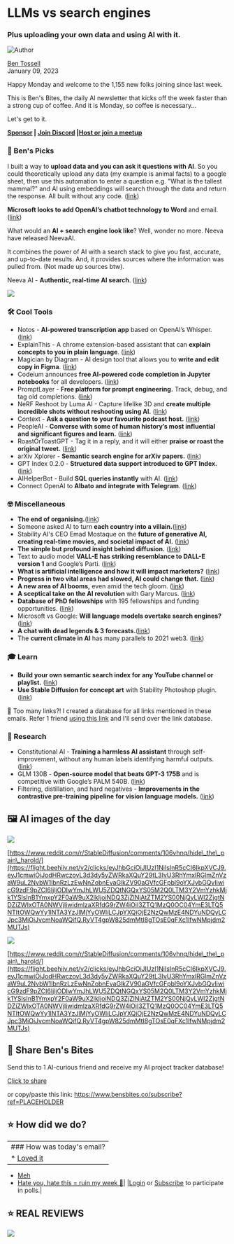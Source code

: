 # LLMs vs search engines

### Plus uploading your own data and using AI with it.

![Author](https://media.beehiiv.com/cdn-cgi/image/format=auto,onerror=redirect/uploads/user/profile_picture/fc858b4d-39e3-4be1-abf4-2b55504e21a2/thumb_uJ4UYake_400x400.jpg)

[Ben Tossell](https://www.twitter.com/bentossell)  
January 09, 2023

Happy Monday and welcome to the 1,155 new folks joining since last week.

This is Ben's Bites, the daily AI newsletter that kicks off the week faster than a strong cup of coffee. And it is Monday, so coffee is necessary...

Let's get to it.

**[Sponsor](https://flight.beehiiv.net/v2/clicks/eyJhbGciOiJIUzI1NiIsInR5cCI6IkpXVCJ9.eyJ1cmwiOiJodHRwczovL3Nwb25zb3IuYmVuc2JpdGVzLmNvLyIsInBvc3RfaWQiOiI5YzgyMGJiYS1lOWQ0LTRkMWEtOTNkNC0zN2NlZmM4ZDI5NWEiLCJwdWJsaWNhdGlvbl9pZCI6IjQ0N2Y2ZTYwLWUzNmEtNDY0Mi1iNmY4LTQ2YmViMTkwNDVlYyIsInZpc2l0X3Rva2VuIjoiN2U0NTM0NDgtOGJhNy00OTUyLTlkMGMtZTUwN2MyZTI2MjliIiwiaWF0IjoxNjc0MDMxODQ2LjQ0LCJpc3MiOiJvcmNoaWQifQ.m0ITW4mFFKaAxIcR6l67n3D1agY5vreChGpyc9gnrqg) |** **[Join Discord](https://flight.beehiiv.net/v2/clicks/eyJhbGciOiJIUzI1NiIsInR5cCI6IkpXVCJ9.eyJ1cmwiOiJodHRwczovL2Rpc2NvcmQuZ2cvcWQ5Mk5LakRkRSIsInBvc3RfaWQiOiI5YzgyMGJiYS1lOWQ0LTRkMWEtOTNkNC0zN2NlZmM4ZDI5NWEiLCJwdWJsaWNhdGlvbl9pZCI6IjQ0N2Y2ZTYwLWUzNmEtNDY0Mi1iNmY4LTQ2YmViMTkwNDVlYyIsInZpc2l0X3Rva2VuIjoiN2U0NTM0NDgtOGJhNy00OTUyLTlkMGMtZTUwN2MyZTI2MjliIiwiaWF0IjoxNjc0MDMxODQ2LjQ0LCJpc3MiOiJvcmNoaWQifQ.juOHj8-_ocDFvxgYVs_nCrk6gET9UHjp9fjg-vqSSOc) |**[**Host or join a meetup**](https://flight.beehiiv.net/v2/clicks/eyJhbGciOiJIUzI1NiIsInR5cCI6IkpXVCJ9.eyJ1cmwiOiJodHRwczovL21lZXR1cHMuYmVuc2JpdGVzLmNvLyIsInBvc3RfaWQiOiI5YzgyMGJiYS1lOWQ0LTRkMWEtOTNkNC0zN2NlZmM4ZDI5NWEiLCJwdWJsaWNhdGlvbl9pZCI6IjQ0N2Y2ZTYwLWUzNmEtNDY0Mi1iNmY4LTQ2YmViMTkwNDVlYyIsInZpc2l0X3Rva2VuIjoiN2U0NTM0NDgtOGJhNy00OTUyLTlkMGMtZTUwN2MyZTI2MjliIiwiaWF0IjoxNjc0MDMxODQ2LjQ0LCJpc3MiOiJvcmNoaWQifQ.MQ6dlACKo9PC4Xmciqis_7qP1wPvLFaz-67FbV2ZHLE)

### **🤌 Ben's Picks**

I built a way to **upload data and you can ask it questions with AI**. So you could theoretically upload any data (my example is animal facts) to a google sheet, then use this automation to enter a question e.g. "What is the tallest mammal?" and AI using embeddings will search through the data and return the response. All built without any code. ([link](https://flight.beehiiv.net/v2/clicks/eyJhbGciOiJIUzI1NiIsInR5cCI6IkpXVCJ9.eyJ1cmwiOiJodHRwczovL3R3aXR0ZXIuY29tL2JlbnRvc3NlbGwvc3RhdHVzLzE2MTE0MjI3MzUwNDkzMjI0OTkiLCJwb3N0X2lkIjoiOWM4MjBiYmEtZTlkNC00ZDFhLTkzZDQtMzdjZWZjOGQyOTVhIiwicHVibGljYXRpb25faWQiOiI0NDdmNmU2MC1lMzZhLTQ2NDItYjZmOC00NmJlYjE5MDQ1ZWMiLCJ2aXNpdF90b2tlbiI6IjdlNDUzNDQ4LThiYTctNDk1Mi05ZDBjLWU1MDdjMmUyNjI5YiIsImlhdCI6MTY3NDAzMTg0Ni40NCwiaXNzIjoib3JjaGlkIn0.9E5E3HpKtY_dg4dtRGZ5trCuRMqNY6n9MR2gvHGuhZ4))

**Microsoft looks to add OpenAI’s chatbot technology to Word** and email. ([<u>link</u>](https://flight.beehiiv.net/v2/clicks/eyJhbGciOiJIUzI1NiIsInR5cCI6IkpXVCJ9.eyJ1cmwiOiJodHRwczovL3d3dy50aGVpbmZvcm1hdGlvbi5jb20vYXJ0aWNsZXMvZ2hvc3Qtd3JpdGVyLW1pY3Jvc29mdC1sb29rcy10by1hZGQtb3BlbmFpcy1jaGF0Ym90LXRlY2hub2xvZ3ktdG8td29yZC1lbWFpbCIsInBvc3RfaWQiOiI5YzgyMGJiYS1lOWQ0LTRkMWEtOTNkNC0zN2NlZmM4ZDI5NWEiLCJwdWJsaWNhdGlvbl9pZCI6IjQ0N2Y2ZTYwLWUzNmEtNDY0Mi1iNmY4LTQ2YmViMTkwNDVlYyIsInZpc2l0X3Rva2VuIjoiN2U0NTM0NDgtOGJhNy00OTUyLTlkMGMtZTUwN2MyZTI2MjliIiwiaWF0IjoxNjc0MDMxODQ2LjQ0LCJpc3MiOiJvcmNoaWQifQ.IFlWrSAL-RBfZQqCraaIKTIQKIlyzyC71f1s5q5ceOs))

What would an **AI + search engine look like**? Well, wonder no more. Neeva have released NeevaAI.

It combines the power of AI with a search stack to give you fast, accurate, and up-to-date results. And, it provides sources where the information was pulled from. (Not made up sources btw).

Neeva AI - **Authentic, real-time AI search**. ([<u>link</u>](https://flight.beehiiv.net/v2/clicks/eyJhbGciOiJIUzI1NiIsInR5cCI6IkpXVCJ9.eyJ1cmwiOiJodHRwczovL25lZXZhLmNvbS9ibG9nL2ludHJvZHVjaW5nLW5lZXZhYWkiLCJwb3N0X2lkIjoiOWM4MjBiYmEtZTlkNC00ZDFhLTkzZDQtMzdjZWZjOGQyOTVhIiwicHVibGljYXRpb25faWQiOiI0NDdmNmU2MC1lMzZhLTQ2NDItYjZmOC00NmJlYjE5MDQ1ZWMiLCJ2aXNpdF90b2tlbiI6IjdlNDUzNDQ4LThiYTctNDk1Mi05ZDBjLWU1MDdjMmUyNjI5YiIsImlhdCI6MTY3NDAzMTg0Ni40NCwiaXNzIjoib3JjaGlkIn0.FiEo7eMKzZxrLusW4vJGXjTaLbIMoj8dBFSi8ImqyGE))

![](https://media.beehiiv.com/cdn-cgi/image/format=auto,onerror=redirect/uploads/asset/file/e4a2d301-04f0-44dc-8ca7-ef965d0bb55a/ed65cbc2dbce687a5f84cf7166f5ccde8745458b-1920x1080.gif)

### **🛠️ Cool Tools**

* Notos - **AI-powered transcription app** based on OpenAI’s Whisper. ([<u>link</u>](https://flight.beehiiv.net/v2/clicks/eyJhbGciOiJIUzI1NiIsInR5cCI6IkpXVCJ9.eyJ1cmwiOiJodHRwczovL3Rlc3RmbGlnaHQuYXBwbGUuY29tL2pvaW4vR2hER2hHd0UiLCJwb3N0X2lkIjoiOWM4MjBiYmEtZTlkNC00ZDFhLTkzZDQtMzdjZWZjOGQyOTVhIiwicHVibGljYXRpb25faWQiOiI0NDdmNmU2MC1lMzZhLTQ2NDItYjZmOC00NmJlYjE5MDQ1ZWMiLCJ2aXNpdF90b2tlbiI6IjdlNDUzNDQ4LThiYTctNDk1Mi05ZDBjLWU1MDdjMmUyNjI5YiIsImlhdCI6MTY3NDAzMTg0Ni40NDEsImlzcyI6Im9yY2hpZCJ9.9UBQL43q8EPqkdjDknQywfWZ1kBpRcySxKpwylP0f_A))
* ExplainThis - A chrome extension-based assistant that can **explain concepts to you in plain language**. ([<u>link</u>](https://flight.beehiiv.net/v2/clicks/eyJhbGciOiJIUzI1NiIsInR5cCI6IkpXVCJ9.eyJ1cmwiOiJodHRwczovL2V4cGxhaW50aGlzLmFpLyIsInBvc3RfaWQiOiI5YzgyMGJiYS1lOWQ0LTRkMWEtOTNkNC0zN2NlZmM4ZDI5NWEiLCJwdWJsaWNhdGlvbl9pZCI6IjQ0N2Y2ZTYwLWUzNmEtNDY0Mi1iNmY4LTQ2YmViMTkwNDVlYyIsInZpc2l0X3Rva2VuIjoiN2U0NTM0NDgtOGJhNy00OTUyLTlkMGMtZTUwN2MyZTI2MjliIiwiaWF0IjoxNjc0MDMxODQ2LjQ0MSwiaXNzIjoib3JjaGlkIn0.KTDFFxf9V39UIyir9GIk9TugA0vXWdhUEKm06P1yy-c))
* Magician by Diagram - AI design tool that allows you to **write and edit copy in Figma**. ([<u>link</u>](https://flight.beehiiv.net/v2/clicks/eyJhbGciOiJIUzI1NiIsInR5cCI6IkpXVCJ9.eyJ1cmwiOiJodHRwczovL3R3aXR0ZXIuY29tL3ZpbmNlbnRtdmRtL3N0YXR1cy8xNjExNDYyOTUzNjI2Mzc0MTQ1IiwicG9zdF9pZCI6IjljODIwYmJhLWU5ZDQtNGQxYS05M2Q0LTM3Y2VmYzhkMjk1YSIsInB1YmxpY2F0aW9uX2lkIjoiNDQ3ZjZlNjAtZTM2YS00NjQyLWI2ZjgtNDZiZWIxOTA0NWVjIiwidmlzaXRfdG9rZW4iOiI3ZTQ1MzQ0OC04YmE3LTQ5NTItOWQwYy1lNTA3YzJlMjYyOWIiLCJpYXQiOjE2NzQwMzE4NDYuNDQxLCJpc3MiOiJvcmNoaWQifQ.Pv_OFmxnyOHxCTeG6qOlb5mqD4D4T2rq1JERHsCOCHI))
* Codeium announces **free AI-powered code completion in Jupyter notebooks** for all developers. ([<u>link</u>](https://flight.beehiiv.net/v2/clicks/eyJhbGciOiJIUzI1NiIsInR5cCI6IkpXVCJ9.eyJ1cmwiOiJodHRwczovL3d3dy5jb2RlaXVtLmNvbS9ibG9nL2NvZGVpdW0taW4tanVweXRlci1ub3RlYm9va3MiLCJwb3N0X2lkIjoiOWM4MjBiYmEtZTlkNC00ZDFhLTkzZDQtMzdjZWZjOGQyOTVhIiwicHVibGljYXRpb25faWQiOiI0NDdmNmU2MC1lMzZhLTQ2NDItYjZmOC00NmJlYjE5MDQ1ZWMiLCJ2aXNpdF90b2tlbiI6IjdlNDUzNDQ4LThiYTctNDk1Mi05ZDBjLWU1MDdjMmUyNjI5YiIsImlhdCI6MTY3NDAzMTg0Ni40NDEsImlzcyI6Im9yY2hpZCJ9.XIx7vUPFfNR7BqvBvaEjuI2B3pz8JCNa7hnt4KqybYo))
* PromptLayer - **Free platform for prompt engineering.** Track, debug, and tag old completions. ([<u>link</u>](https://flight.beehiiv.net/v2/clicks/eyJhbGciOiJIUzI1NiIsInR5cCI6IkpXVCJ9.eyJ1cmwiOiJodHRwczovL3Byb21wdGxheWVyLmNvbS8iLCJwb3N0X2lkIjoiOWM4MjBiYmEtZTlkNC00ZDFhLTkzZDQtMzdjZWZjOGQyOTVhIiwicHVibGljYXRpb25faWQiOiI0NDdmNmU2MC1lMzZhLTQ2NDItYjZmOC00NmJlYjE5MDQ1ZWMiLCJ2aXNpdF90b2tlbiI6IjdlNDUzNDQ4LThiYTctNDk1Mi05ZDBjLWU1MDdjMmUyNjI5YiIsImlhdCI6MTY3NDAzMTg0Ni40NDEsImlzcyI6Im9yY2hpZCJ9.wT08vEf1DbrAPkVC1YRUf1cd1dRTS46gFWsx7vU_9_o))
* NeRF Reshoot by Luma AI - Capture lifelike 3D and **create multiple incredible shots without reshooting using AI.** ([<u>link</u>](https://flight.beehiiv.net/v2/clicks/eyJhbGciOiJIUzI1NiIsInR5cCI6IkpXVCJ9.eyJ1cmwiOiJodHRwczovL3R3aXR0ZXIuY29tL0x1bWFMYWJzQUkvc3RhdHVzLzE2MTE0NjYzOTg1NDY2OTAwNDg_cz0yMCZ0PWhRWlhNOWJYN3JWSUdwdGNYX3lrQWciLCJwb3N0X2lkIjoiOWM4MjBiYmEtZTlkNC00ZDFhLTkzZDQtMzdjZWZjOGQyOTVhIiwicHVibGljYXRpb25faWQiOiI0NDdmNmU2MC1lMzZhLTQ2NDItYjZmOC00NmJlYjE5MDQ1ZWMiLCJ2aXNpdF90b2tlbiI6IjdlNDUzNDQ4LThiYTctNDk1Mi05ZDBjLWU1MDdjMmUyNjI5YiIsImlhdCI6MTY3NDAzMTg0Ni40NDEsImlzcyI6Im9yY2hpZCJ9.KLlZMtEFgGjeAVStB-77zHO6BxfTOLnWvjXKPckva84))
* Context - **Ask a question to your favourite podcast host.** ([<u>link</u>](https://flight.beehiiv.net/v2/clicks/eyJhbGciOiJIUzI1NiIsInR5cCI6IkpXVCJ9.eyJ1cmwiOiJodHRwczovL3R3aXR0ZXIuY29tL2pvZWxpb21hcnRpbmkvc3RhdHVzLzE2MTE0NTk2NTk4ODU2MDQ4NjQ_cz0yMCZ0PXpSemk0b2NJQnBvM25EVXhPZHJpdXciLCJwb3N0X2lkIjoiOWM4MjBiYmEtZTlkNC00ZDFhLTkzZDQtMzdjZWZjOGQyOTVhIiwicHVibGljYXRpb25faWQiOiI0NDdmNmU2MC1lMzZhLTQ2NDItYjZmOC00NmJlYjE5MDQ1ZWMiLCJ2aXNpdF90b2tlbiI6IjdlNDUzNDQ4LThiYTctNDk1Mi05ZDBjLWU1MDdjMmUyNjI5YiIsImlhdCI6MTY3NDAzMTg0Ni40NDEsImlzcyI6Im9yY2hpZCJ9.sDwDvtoowCFJXjhZrwLlWKqMXSXrC4EqabqKe-sQMx0))
* PeopleAI - **Converse with some of human history’s most influential and significant figures and learn.** ([<u>link</u>](https://flight.beehiiv.net/v2/clicks/eyJhbGciOiJIUzI1NiIsInR5cCI6IkpXVCJ9.eyJ1cmwiOiJodHRwczovL2NoYXRib3RraXQuY29tL2FwcHMvcGVvcGxlYWkiLCJwb3N0X2lkIjoiOWM4MjBiYmEtZTlkNC00ZDFhLTkzZDQtMzdjZWZjOGQyOTVhIiwicHVibGljYXRpb25faWQiOiI0NDdmNmU2MC1lMzZhLTQ2NDItYjZmOC00NmJlYjE5MDQ1ZWMiLCJ2aXNpdF90b2tlbiI6IjdlNDUzNDQ4LThiYTctNDk1Mi05ZDBjLWU1MDdjMmUyNjI5YiIsImlhdCI6MTY3NDAzMTg0Ni40NDEsImlzcyI6Im9yY2hpZCJ9.ZoWRf-SQajia6vqCedm_m_7VunfhU9JnFXiIf42i0IE))
* RoastOrToastGPT - Tag it in a reply, and it will either **praise or roast the original tweet.** ([<u>link</u>](https://flight.beehiiv.net/v2/clicks/eyJhbGciOiJIUzI1NiIsInR5cCI6IkpXVCJ9.eyJ1cmwiOiJodHRwczovL3R3aXR0ZXIuY29tL19uYXRlcmF3L3N0YXR1cy8xNjEyMjQ3NTY5OTQxMzM2MDY0P3M9MjAmdD03dTQ2TXZhX0VJLTBFeVpFSTNtTmR3IiwicG9zdF9pZCI6IjljODIwYmJhLWU5ZDQtNGQxYS05M2Q0LTM3Y2VmYzhkMjk1YSIsInB1YmxpY2F0aW9uX2lkIjoiNDQ3ZjZlNjAtZTM2YS00NjQyLWI2ZjgtNDZiZWIxOTA0NWVjIiwidmlzaXRfdG9rZW4iOiI3ZTQ1MzQ0OC04YmE3LTQ5NTItOWQwYy1lNTA3YzJlMjYyOWIiLCJpYXQiOjE2NzQwMzE4NDYuNDQxLCJpc3MiOiJvcmNoaWQifQ.QysBseAPZ1mVMoX7TiMgTDi1nl5Fm911Tuqt3M5XFHY))
* arXiv Xplorer - **Semantic search engine for arXiv papers.** ([<u>link</u>](https://flight.beehiiv.net/v2/clicks/eyJhbGciOiJIUzI1NiIsInR5cCI6IkpXVCJ9.eyJ1cmwiOiJodHRwczovL2FyeGl2eHBsb3Jlci5jb20vIiwicG9zdF9pZCI6IjljODIwYmJhLWU5ZDQtNGQxYS05M2Q0LTM3Y2VmYzhkMjk1YSIsInB1YmxpY2F0aW9uX2lkIjoiNDQ3ZjZlNjAtZTM2YS00NjQyLWI2ZjgtNDZiZWIxOTA0NWVjIiwidmlzaXRfdG9rZW4iOiI3ZTQ1MzQ0OC04YmE3LTQ5NTItOWQwYy1lNTA3YzJlMjYyOWIiLCJpYXQiOjE2NzQwMzE4NDYuNDQxLCJpc3MiOiJvcmNoaWQifQ.gVisyDsl8ewaZDEEW4McyHTAfqe7z_hSIoaBpDyfrYs))
* GPT Index 0.2.0 - **Structured data support introduced to GPT Index.** ([<u>link</u>](https://flight.beehiiv.net/v2/clicks/eyJhbGciOiJIUzI1NiIsInR5cCI6IkpXVCJ9.eyJ1cmwiOiJodHRwczovL3R3aXR0ZXIuY29tL2dwdF9pbmRleC9zdGF0dXMvMTYxMjE1MTA4MDgyMTA3NTk2OT9zPTIwJnQ9TWlZVzNuMFhqQzNLR0JTWktiVEZEUSIsInBvc3RfaWQiOiI5YzgyMGJiYS1lOWQ0LTRkMWEtOTNkNC0zN2NlZmM4ZDI5NWEiLCJwdWJsaWNhdGlvbl9pZCI6IjQ0N2Y2ZTYwLWUzNmEtNDY0Mi1iNmY4LTQ2YmViMTkwNDVlYyIsInZpc2l0X3Rva2VuIjoiN2U0NTM0NDgtOGJhNy00OTUyLTlkMGMtZTUwN2MyZTI2MjliIiwiaWF0IjoxNjc0MDMxODQ2LjQ0MSwiaXNzIjoib3JjaGlkIn0.BeWU8U63TibgoNTaeAp7k1WrmGCLcaOEGQWWW8cidf0))
* AIHelperBot - Build **SQL queries instantly** with AI. ([link](https://flight.beehiiv.net/v2/clicks/eyJhbGciOiJIUzI1NiIsInR5cCI6IkpXVCJ9.eyJ1cmwiOiJodHRwczovL2FpaGVscGVyYm90LmNvbS8iLCJwb3N0X2lkIjoiOWM4MjBiYmEtZTlkNC00ZDFhLTkzZDQtMzdjZWZjOGQyOTVhIiwicHVibGljYXRpb25faWQiOiI0NDdmNmU2MC1lMzZhLTQ2NDItYjZmOC00NmJlYjE5MDQ1ZWMiLCJ2aXNpdF90b2tlbiI6IjdlNDUzNDQ4LThiYTctNDk1Mi05ZDBjLWU1MDdjMmUyNjI5YiIsImlhdCI6MTY3NDAzMTg0Ni40NDEsImlzcyI6Im9yY2hpZCJ9.SI7RVz3G80p6TR-iItZ_8kbICLByLy-jnfGE7HoOF7s))
* Connect OpenAI to **Albato and integrate with Telegram**. ([link](https://flight.beehiiv.net/v2/clicks/eyJhbGciOiJIUzI1NiIsInR5cCI6IkpXVCJ9.eyJ1cmwiOiJodHRwczovL2FsYmF0by5jb20vYmxvZy9wdWJsaWNhdGlvbnMvb3BlbmFpLWF1dG9tYXRlLXdpdGgtYWxiYXRvIiwicG9zdF9pZCI6IjljODIwYmJhLWU5ZDQtNGQxYS05M2Q0LTM3Y2VmYzhkMjk1YSIsInB1YmxpY2F0aW9uX2lkIjoiNDQ3ZjZlNjAtZTM2YS00NjQyLWI2ZjgtNDZiZWIxOTA0NWVjIiwidmlzaXRfdG9rZW4iOiI3ZTQ1MzQ0OC04YmE3LTQ5NTItOWQwYy1lNTA3YzJlMjYyOWIiLCJpYXQiOjE2NzQwMzE4NDYuNDQxLCJpc3MiOiJvcmNoaWQifQ.fN1tqHcFevEW-Xde2B9q5V2Zq-cJZf3NNdikcH0yxM8))

### **🤓 Miscellaneous**

* **The end of organising.**([<u>link</u>](https://flight.beehiiv.net/v2/clicks/eyJhbGciOiJIUzI1NiIsInR5cCI6IkpXVCJ9.eyJ1cmwiOiJodHRwczovL2V2ZXJ5LnRvL3N1cGVyb3JnYW5pemVycy90aGUtZW5kLW9mLW9yZ2FuaXppbmciLCJwb3N0X2lkIjoiOWM4MjBiYmEtZTlkNC00ZDFhLTkzZDQtMzdjZWZjOGQyOTVhIiwicHVibGljYXRpb25faWQiOiI0NDdmNmU2MC1lMzZhLTQ2NDItYjZmOC00NmJlYjE5MDQ1ZWMiLCJ2aXNpdF90b2tlbiI6IjdlNDUzNDQ4LThiYTctNDk1Mi05ZDBjLWU1MDdjMmUyNjI5YiIsImlhdCI6MTY3NDAzMTg0Ni40NDEsImlzcyI6Im9yY2hpZCJ9.jsjVyIHKpEMSeGSGCwq5P0h0b9dRnpwChmKKiXyCDMI))
* Someone asked AI to turn **each country into a villain.**([<u>link</u>](https://flight.beehiiv.net/v2/clicks/eyJhbGciOiJIUzI1NiIsInR5cCI6IkpXVCJ9.eyJ1cmwiOiJodHRwczovL3R3aXR0ZXIuY29tL2NyeXB0b3RlYV8vc3RhdHVzLzE2MTEwMTczOTE3MDk3NjU2MzMiLCJwb3N0X2lkIjoiOWM4MjBiYmEtZTlkNC00ZDFhLTkzZDQtMzdjZWZjOGQyOTVhIiwicHVibGljYXRpb25faWQiOiI0NDdmNmU2MC1lMzZhLTQ2NDItYjZmOC00NmJlYjE5MDQ1ZWMiLCJ2aXNpdF90b2tlbiI6IjdlNDUzNDQ4LThiYTctNDk1Mi05ZDBjLWU1MDdjMmUyNjI5YiIsImlhdCI6MTY3NDAzMTg0Ni40NDEsImlzcyI6Im9yY2hpZCJ9.zRhhOleplnmz9ymfSEmEKzF_NaoA_luWE__CrrjxrSc))
* Stability AI's CEO Emad Mostaque on the **future of generative AI, creating real-time movies, and societal impact of AI.** ([<u>link</u>](https://flight.beehiiv.net/v2/clicks/eyJhbGciOiJIUzI1NiIsInR5cCI6IkpXVCJ9.eyJ1cmwiOiJodHRwczovL3d3dy55b3V0dWJlLmNvbS93YXRjaD92PThEYVhndmVpUXZFIiwicG9zdF9pZCI6IjljODIwYmJhLWU5ZDQtNGQxYS05M2Q0LTM3Y2VmYzhkMjk1YSIsInB1YmxpY2F0aW9uX2lkIjoiNDQ3ZjZlNjAtZTM2YS00NjQyLWI2ZjgtNDZiZWIxOTA0NWVjIiwidmlzaXRfdG9rZW4iOiI3ZTQ1MzQ0OC04YmE3LTQ5NTItOWQwYy1lNTA3YzJlMjYyOWIiLCJpYXQiOjE2NzQwMzE4NDYuNDQxLCJpc3MiOiJvcmNoaWQifQ.p8uQ1mG3JCVbQN2rG0fj-0AR7eAoWMffW874eQ67Oe4))
* **The simple but profound insight behind diffusion.** ([<u>link</u>](https://flight.beehiiv.net/v2/clicks/eyJhbGciOiJIUzI1NiIsInR5cCI6IkpXVCJ9.eyJ1cmwiOiJodHRwczovL3dhbmRiLmFpL3dhbmRiX2ZjL2dyYWRpZW50LWRpc3NlbnQvcmVwb3J0cy9KZXJlbXktSG93YXJkLVRoZS1TaW1wbGUtYnV0LVByb2ZvdW5kLUluc2lnaHQtQmVoaW5kLURpZmZ1c2lvbi0tVm1sbGR6b3pNak14T0RFdyIsInBvc3RfaWQiOiI5YzgyMGJiYS1lOWQ0LTRkMWEtOTNkNC0zN2NlZmM4ZDI5NWEiLCJwdWJsaWNhdGlvbl9pZCI6IjQ0N2Y2ZTYwLWUzNmEtNDY0Mi1iNmY4LTQ2YmViMTkwNDVlYyIsInZpc2l0X3Rva2VuIjoiN2U0NTM0NDgtOGJhNy00OTUyLTlkMGMtZTUwN2MyZTI2MjliIiwiaWF0IjoxNjc0MDMxODQ2LjQ0MSwiaXNzIjoib3JjaGlkIn0.u872wPMJJTmWS13qZPzCP4R1ljsfskgSPwz76kc0X0I))
* Text to audio model **VALL-E has striking resemblance to DALL-E version 1** and Google’s Parti. ([<u>link</u>](https://flight.beehiiv.net/v2/clicks/eyJhbGciOiJIUzI1NiIsInR5cCI6IkpXVCJ9.eyJ1cmwiOiJodHRwczovL3R3aXR0ZXIuY29tL0RySmltRmFuL3N0YXR1cy8xNjExMzk3NTI1NTQxNjE3NjY1IiwicG9zdF9pZCI6IjljODIwYmJhLWU5ZDQtNGQxYS05M2Q0LTM3Y2VmYzhkMjk1YSIsInB1YmxpY2F0aW9uX2lkIjoiNDQ3ZjZlNjAtZTM2YS00NjQyLWI2ZjgtNDZiZWIxOTA0NWVjIiwidmlzaXRfdG9rZW4iOiI3ZTQ1MzQ0OC04YmE3LTQ5NTItOWQwYy1lNTA3YzJlMjYyOWIiLCJpYXQiOjE2NzQwMzE4NDYuNDQxLCJpc3MiOiJvcmNoaWQifQ.FNkhVuzlT9flMKyEbocGNJurnPu6K1Pte8r-qZh2KzI))
* **What is artificial intelligence and how it will impact marketers?** ([<u>link</u>](https://flight.beehiiv.net/v2/clicks/eyJhbGciOiJIUzI1NiIsInR5cCI6IkpXVCJ9.eyJ1cmwiOiJodHRwczovL2ZvdW5kYXRpb25pbmMuY28vbGFiL2FydGlmaWNpYWwtaW50ZWxsaWdlbmNlLWZvci1tYXJrZXRlcnMvIiwicG9zdF9pZCI6IjljODIwYmJhLWU5ZDQtNGQxYS05M2Q0LTM3Y2VmYzhkMjk1YSIsInB1YmxpY2F0aW9uX2lkIjoiNDQ3ZjZlNjAtZTM2YS00NjQyLWI2ZjgtNDZiZWIxOTA0NWVjIiwidmlzaXRfdG9rZW4iOiI3ZTQ1MzQ0OC04YmE3LTQ5NTItOWQwYy1lNTA3YzJlMjYyOWIiLCJpYXQiOjE2NzQwMzE4NDYuNDQxLCJpc3MiOiJvcmNoaWQifQ.jC-a2TuYMo7yyhqBbHgV5mFO1HFkiRjKTpg330TK3XY))
* **Progress in two vital areas had slowed, AI could change that.** ([<u>link</u>](https://flight.beehiiv.net/v2/clicks/eyJhbGciOiJIUzI1NiIsInR5cCI6IkpXVCJ9.eyJ1cmwiOiJodHRwczovL29uZXVzZWZ1bHRoaW5nLnN1YnN0YWNrLmNvbS9wL2FuZC10aGUtZ3JlYXQtZ2VhcnMtYmVnaW4tdG8tdHVybiIsInBvc3RfaWQiOiI5YzgyMGJiYS1lOWQ0LTRkMWEtOTNkNC0zN2NlZmM4ZDI5NWEiLCJwdWJsaWNhdGlvbl9pZCI6IjQ0N2Y2ZTYwLWUzNmEtNDY0Mi1iNmY4LTQ2YmViMTkwNDVlYyIsInZpc2l0X3Rva2VuIjoiN2U0NTM0NDgtOGJhNy00OTUyLTlkMGMtZTUwN2MyZTI2MjliIiwiaWF0IjoxNjc0MDMxODQ2LjQ0MSwiaXNzIjoib3JjaGlkIn0.OV1MKtoon2LaKMvUJp7ZmkWemQZ5pjLwpaYWe3x_CxY))
* **A new area of AI booms,** even amid the tech gloom. ([<u>link</u>](https://flight.beehiiv.net/v2/clicks/eyJhbGciOiJIUzI1NiIsInR5cCI6IkpXVCJ9.eyJ1cmwiOiJodHRwczovL3d3dy5ueXRpbWVzLmNvbS8yMDIzLzAxLzA3L3RlY2hub2xvZ3kvZ2VuZXJhdGl2ZS1haS1jaGF0Z3B0LWludmVzdG1lbnRzLmh0bWwiLCJwb3N0X2lkIjoiOWM4MjBiYmEtZTlkNC00ZDFhLTkzZDQtMzdjZWZjOGQyOTVhIiwicHVibGljYXRpb25faWQiOiI0NDdmNmU2MC1lMzZhLTQ2NDItYjZmOC00NmJlYjE5MDQ1ZWMiLCJ2aXNpdF90b2tlbiI6IjdlNDUzNDQ4LThiYTctNDk1Mi05ZDBjLWU1MDdjMmUyNjI5YiIsImlhdCI6MTY3NDAzMTg0Ni40NDEsImlzcyI6Im9yY2hpZCJ9.aPzJ-U9E-Va3f8UdMszG75IZC45Djd9muX5e-fa1tRg))
* **A sceptical take on the AI revolution** with Gary Marcus. ([<u>link</u>](https://flight.beehiiv.net/v2/clicks/eyJhbGciOiJIUzI1NiIsInR5cCI6IkpXVCJ9.eyJ1cmwiOiJodHRwczovL3d3dy5ueXRpbWVzLmNvbS8yMDIzLzAxLzA2L3BvZGNhc3RzL3RyYW5zY3JpcHQtZXpyYS1rbGVpbi1pbnRlcnZpZXdzLWdhcnktbWFyY3VzLmh0bWwiLCJwb3N0X2lkIjoiOWM4MjBiYmEtZTlkNC00ZDFhLTkzZDQtMzdjZWZjOGQyOTVhIiwicHVibGljYXRpb25faWQiOiI0NDdmNmU2MC1lMzZhLTQ2NDItYjZmOC00NmJlYjE5MDQ1ZWMiLCJ2aXNpdF90b2tlbiI6IjdlNDUzNDQ4LThiYTctNDk1Mi05ZDBjLWU1MDdjMmUyNjI5YiIsImlhdCI6MTY3NDAzMTg0Ni40NDIsImlzcyI6Im9yY2hpZCJ9.SahjtS2rHM7KpKEPz9yRG1j-iGmpSyBldnh7CXuJ7yY))
* **Database of PhD fellowships** with 195 fellowships and funding opportunities. ([<u>link</u>](https://flight.beehiiv.net/v2/clicks/eyJhbGciOiJIUzI1NiIsInR5cCI6IkpXVCJ9.eyJ1cmwiOiJodHRwczovL3Jlc2VhcmNoLmpodS5lZHUvcmR0L2Z1bmRpbmctb3Bwb3J0dW5pdGllcy9ncmFkdWF0ZS8iLCJwb3N0X2lkIjoiOWM4MjBiYmEtZTlkNC00ZDFhLTkzZDQtMzdjZWZjOGQyOTVhIiwicHVibGljYXRpb25faWQiOiI0NDdmNmU2MC1lMzZhLTQ2NDItYjZmOC00NmJlYjE5MDQ1ZWMiLCJ2aXNpdF90b2tlbiI6IjdlNDUzNDQ4LThiYTctNDk1Mi05ZDBjLWU1MDdjMmUyNjI5YiIsImlhdCI6MTY3NDAzMTg0Ni40NDIsImlzcyI6Im9yY2hpZCJ9.9QNHP-G0l5f5pxFrFsie7MsmtGGr4OCYqbttNmArodc))
* Microsoft vs Google: **Will language models overtake search engines?** ([<u>link</u>](https://flight.beehiiv.net/v2/clicks/eyJhbGciOiJIUzI1NiIsInR5cCI6IkpXVCJ9.eyJ1cmwiOiJodHRwczovL3RoZWFsZ29yaXRobWljYnJpZGdlLnN1YnN0YWNrLmNvbS9wL21pY3Jvc29mdC12cy1nb29nbGUtd2lsbC1sYW5ndWFnZSIsInBvc3RfaWQiOiI5YzgyMGJiYS1lOWQ0LTRkMWEtOTNkNC0zN2NlZmM4ZDI5NWEiLCJwdWJsaWNhdGlvbl9pZCI6IjQ0N2Y2ZTYwLWUzNmEtNDY0Mi1iNmY4LTQ2YmViMTkwNDVlYyIsInZpc2l0X3Rva2VuIjoiN2U0NTM0NDgtOGJhNy00OTUyLTlkMGMtZTUwN2MyZTI2MjliIiwiaWF0IjoxNjc0MDMxODQ2LjQ0MiwiaXNzIjoib3JjaGlkIn0.zpUeCu-p_CVUg8CFpysbTKkJhl-iUAoTIVutKmyorQ8))
* **A chat with dead legends & 3 forecasts.**([<u>link</u>](https://flight.beehiiv.net/v2/clicks/eyJhbGciOiJIUzI1NiIsInR5cCI6IkpXVCJ9.eyJ1cmwiOiJodHRwczovL3d3dy5pbXBsaWNhdGlvbnMuY29tL3AvYS1jaGF0LXdpdGgtZGVhZC1sZWdlbmRzLWFuZC0zLWZvcmVjYXN0cyIsInBvc3RfaWQiOiI5YzgyMGJiYS1lOWQ0LTRkMWEtOTNkNC0zN2NlZmM4ZDI5NWEiLCJwdWJsaWNhdGlvbl9pZCI6IjQ0N2Y2ZTYwLWUzNmEtNDY0Mi1iNmY4LTQ2YmViMTkwNDVlYyIsInZpc2l0X3Rva2VuIjoiN2U0NTM0NDgtOGJhNy00OTUyLTlkMGMtZTUwN2MyZTI2MjliIiwiaWF0IjoxNjc0MDMxODQ2LjQ0MiwiaXNzIjoib3JjaGlkIn0.-JKsQHs4tGrDvjkKsHTddrH7_RcMrIRssLC9RbuY690))
* The **current climate in AI** has many parallels to 2021 web3. ([<u>link</u>](https://flight.beehiiv.net/v2/clicks/eyJhbGciOiJIUzI1NiIsInR5cCI6IkpXVCJ9.eyJ1cmwiOiJodHRwczovL3R3aXR0ZXIuY29tL2ZjaG9sbGV0L3N0YXR1cy8xNjEyMTQyNDIzNDI1MTM4Njg4P3M9MjAmdD0zWlEwTW9KeGxTTXYyY2xHVEJwSmh3IiwicG9zdF9pZCI6IjljODIwYmJhLWU5ZDQtNGQxYS05M2Q0LTM3Y2VmYzhkMjk1YSIsInB1YmxpY2F0aW9uX2lkIjoiNDQ3ZjZlNjAtZTM2YS00NjQyLWI2ZjgtNDZiZWIxOTA0NWVjIiwidmlzaXRfdG9rZW4iOiI3ZTQ1MzQ0OC04YmE3LTQ5NTItOWQwYy1lNTA3YzJlMjYyOWIiLCJpYXQiOjE2NzQwMzE4NDYuNDQyLCJpc3MiOiJvcmNoaWQifQ.FafgiDw8ro9q_Dr5f3g9NP73kJmBO2ynKLC4mf1_f28))

### **🎓 Learn**

* **Build your own semantic search index for any YouTube channel or playlist.** ([<u>link</u>](https://flight.beehiiv.net/v2/clicks/eyJhbGciOiJIUzI1NiIsInR5cCI6IkpXVCJ9.eyJ1cmwiOiJodHRwczovL2dpdGh1Yi5jb20vdHJhbnNpdGl2ZS1idWxsc2hpdC95dC1zZW1hbnRpYy1zZWFyY2giLCJwb3N0X2lkIjoiOWM4MjBiYmEtZTlkNC00ZDFhLTkzZDQtMzdjZWZjOGQyOTVhIiwicHVibGljYXRpb25faWQiOiI0NDdmNmU2MC1lMzZhLTQ2NDItYjZmOC00NmJlYjE5MDQ1ZWMiLCJ2aXNpdF90b2tlbiI6IjdlNDUzNDQ4LThiYTctNDk1Mi05ZDBjLWU1MDdjMmUyNjI5YiIsImlhdCI6MTY3NDAzMTg0Ni40NDIsImlzcyI6Im9yY2hpZCJ9.EEExVaJmL6WiMYiu6SZ6UqxiB2CEIrXVuL4-6UJvDm8))
* **Use Stable Diffusion for concept art** with Stability Photoshop plugin. ([<u>link</u>](https://flight.beehiiv.net/v2/clicks/eyJhbGciOiJIUzI1NiIsInR5cCI6IkpXVCJ9.eyJ1cmwiOiJodHRwczovL3d3dy55b3V0dWJlLmNvbS93YXRjaD92PWx3YnNOX3l1eDA0IiwicG9zdF9pZCI6IjljODIwYmJhLWU5ZDQtNGQxYS05M2Q0LTM3Y2VmYzhkMjk1YSIsInB1YmxpY2F0aW9uX2lkIjoiNDQ3ZjZlNjAtZTM2YS00NjQyLWI2ZjgtNDZiZWIxOTA0NWVjIiwidmlzaXRfdG9rZW4iOiI3ZTQ1MzQ0OC04YmE3LTQ5NTItOWQwYy1lNTA3YzJlMjYyOWIiLCJpYXQiOjE2NzQwMzE4NDYuNDQyLCJpc3MiOiJvcmNoaWQifQ.USR_BdnAazMjMjDki7BKgHeXFn6CL--r3COCKcyedhI))

👋 Too many links?! I created a database for all links mentioned in these emails. Refer 1 friend [using this link](https://flight.beehiiv.net/v2/clicks/eyJhbGciOiJIUzI1NiIsInR5cCI6IkpXVCJ9.eyJ1cmwiOiJodHRwczovL3d3dy5iZW5zYml0ZXMuY28vc3Vic2NyaWJlP3JlZj1QTEFDRUhPTERFUiIsInBvc3RfaWQiOiI5YzgyMGJiYS1lOWQ0LTRkMWEtOTNkNC0zN2NlZmM4ZDI5NWEiLCJwdWJsaWNhdGlvbl9pZCI6IjQ0N2Y2ZTYwLWUzNmEtNDY0Mi1iNmY4LTQ2YmViMTkwNDVlYyIsInZpc2l0X3Rva2VuIjoiN2U0NTM0NDgtOGJhNy00OTUyLTlkMGMtZTUwN2MyZTI2MjliIiwiaWF0IjoxNjc0MDMxODQ2LjQ0MiwiaXNzIjoib3JjaGlkIn0.zX9bRZilBAN96jVXRf7iopXEAthoq-Ulsfrje4BmqL8) and I'll send over the link database.

### **🔬 Research**

* Constitutional AI - **Training a harmless AI assistant** through self-improvement, without any human labels identifying harmful outputs. ([<u>link</u>](https://flight.beehiiv.net/v2/clicks/eyJhbGciOiJIUzI1NiIsInR5cCI6IkpXVCJ9.eyJ1cmwiOiJodHRwczovL3R3aXR0ZXIuY29tL21hdGhlbWFnaWMxYW4vc3RhdHVzLzE2MTE1NjU1ODQ1MTIzMzE3Nzc_cz0yMCZ0PUxBV1MxOHR2TGhXQmxUZWhIajVDV3ciLCJwb3N0X2lkIjoiOWM4MjBiYmEtZTlkNC00ZDFhLTkzZDQtMzdjZWZjOGQyOTVhIiwicHVibGljYXRpb25faWQiOiI0NDdmNmU2MC1lMzZhLTQ2NDItYjZmOC00NmJlYjE5MDQ1ZWMiLCJ2aXNpdF90b2tlbiI6IjdlNDUzNDQ4LThiYTctNDk1Mi05ZDBjLWU1MDdjMmUyNjI5YiIsImlhdCI6MTY3NDAzMTg0Ni40NDIsImlzcyI6Im9yY2hpZCJ9.GkLsVKQoEGz8Ejv4L5MSjvJS-iYm38MgtlMdo_GItkk))
* GLM 130B - **Open-source model that beats GPT-3 175B** and is competitive with Google’s PALM 540B. ([<u>link</u>](https://flight.beehiiv.net/v2/clicks/eyJhbGciOiJIUzI1NiIsInR5cCI6IkpXVCJ9.eyJ1cmwiOiJodHRwczovL2dpdGh1Yi5jb20vVEhVRE0vR0xNLTEzMEIiLCJwb3N0X2lkIjoiOWM4MjBiYmEtZTlkNC00ZDFhLTkzZDQtMzdjZWZjOGQyOTVhIiwicHVibGljYXRpb25faWQiOiI0NDdmNmU2MC1lMzZhLTQ2NDItYjZmOC00NmJlYjE5MDQ1ZWMiLCJ2aXNpdF90b2tlbiI6IjdlNDUzNDQ4LThiYTctNDk1Mi05ZDBjLWU1MDdjMmUyNjI5YiIsImlhdCI6MTY3NDAzMTg0Ni40NDIsImlzcyI6Im9yY2hpZCJ9.kf_2wFp9Vo1kA5G9ZaOLw9XIiCE8-cCjWq9Re5vd_uA))
* Filtering, distillation, and hard negatives - **Improvements in the contrastive pre-training pipeline** **for vision language models.** ([<u>link</u>](https://flight.beehiiv.net/v2/clicks/eyJhbGciOiJIUzI1NiIsInR5cCI6IkpXVCJ9.eyJ1cmwiOiJodHRwczovL2FyeGl2Lm9yZy9hYnMvMjMwMS4wMjI4MCIsInBvc3RfaWQiOiI5YzgyMGJiYS1lOWQ0LTRkMWEtOTNkNC0zN2NlZmM4ZDI5NWEiLCJwdWJsaWNhdGlvbl9pZCI6IjQ0N2Y2ZTYwLWUzNmEtNDY0Mi1iNmY4LTQ2YmViMTkwNDVlYyIsInZpc2l0X3Rva2VuIjoiN2U0NTM0NDgtOGJhNy00OTUyLTlkMGMtZTUwN2MyZTI2MjliIiwiaWF0IjoxNjc0MDMxODQ2LjQ0MiwiaXNzIjoib3JjaGlkIn0.k9vHONUi__IlzsgqAjlDv0pPGYRtqolmSibqG0SLnns))

## **🖼 AI images of the day**

![](https://media.beehiiv.com/cdn-cgi/image/format=auto,onerror=redirect/uploads/asset/file/f5a46459-2a85-42dd-8164-d29255a86c72/ogwk2zxz4waa1.png)

[https://www.reddit.com/r/StableDiffusion/comments/106vhnq/hide\_the\_pain\_harold/](https://flight.beehiiv.net/v2/clicks/eyJhbGciOiJIUzI1NiIsInR5cCI6IkpXVCJ9.eyJ1cmwiOiJodHRwczovL3d3dy5yZWRkaXQuY29tL3IvU3RhYmxlRGlmZnVzaW9uL2NvbW1lbnRzLzEwNnZobnEvaGlkZV90aGVfcGFpbl9oYXJvbGQvIiwicG9zdF9pZCI6IjljODIwYmJhLWU5ZDQtNGQxYS05M2Q0LTM3Y2VmYzhkMjk1YSIsInB1YmxpY2F0aW9uX2lkIjoiNDQ3ZjZlNjAtZTM2YS00NjQyLWI2ZjgtNDZiZWIxOTA0NWVjIiwidmlzaXRfdG9rZW4iOiI3ZTQ1MzQ0OC04YmE3LTQ5NTItOWQwYy1lNTA3YzJlMjYyOWIiLCJpYXQiOjE2NzQwMzE4NDYuNDQyLCJpc3MiOiJvcmNoaWQifQ.RyVT4gpW825dmMtI8gTOsE0qFXc1lfwNMpjdm2MUTJs)

![](https://media.beehiiv.com/cdn-cgi/image/format=auto,onerror=redirect/uploads/asset/file/fd2e03a9-66b0-488a-ad8c-bdb104eeef50/0x846s4a4zaa1.png)

[https://www.reddit.com/r/StableDiffusion/comments/106vhnq/hide\_the\_pain\_harold/](https://flight.beehiiv.net/v2/clicks/eyJhbGciOiJIUzI1NiIsInR5cCI6IkpXVCJ9.eyJ1cmwiOiJodHRwczovL3d3dy5yZWRkaXQuY29tL3IvU3RhYmxlRGlmZnVzaW9uL2NvbW1lbnRzLzEwNnZobnEvaGlkZV90aGVfcGFpbl9oYXJvbGQvIiwicG9zdF9pZCI6IjljODIwYmJhLWU5ZDQtNGQxYS05M2Q0LTM3Y2VmYzhkMjk1YSIsInB1YmxpY2F0aW9uX2lkIjoiNDQ3ZjZlNjAtZTM2YS00NjQyLWI2ZjgtNDZiZWIxOTA0NWVjIiwidmlzaXRfdG9rZW4iOiI3ZTQ1MzQ0OC04YmE3LTQ5NTItOWQwYy1lNTA3YzJlMjYyOWIiLCJpYXQiOjE2NzQwMzE4NDYuNDQyLCJpc3MiOiJvcmNoaWQifQ.RyVT4gpW825dmMtI8gTOsE0qFXc1lfwNMpjdm2MUTJs)

## **🤗 Share Ben's Bites**

Send this to 1 AI-curious friend and receive my AI project tracker database!

[Click to share](https://flight.beehiiv.net/v2/clicks/eyJhbGciOiJIUzI1NiIsInR5cCI6IkpXVCJ9.eyJ1cmwiOiJodHRwczovL3d3dy5iZW5zYml0ZXMuY28vc3Vic2NyaWJlP3JlZj1QTEFDRUhPTERFUiIsInBvc3RfaWQiOiI5YzgyMGJiYS1lOWQ0LTRkMWEtOTNkNC0zN2NlZmM4ZDI5NWEiLCJwdWJsaWNhdGlvbl9pZCI6IjQ0N2Y2ZTYwLWUzNmEtNDY0Mi1iNmY4LTQ2YmViMTkwNDVlYyIsInZpc2l0X3Rva2VuIjoiN2U0NTM0NDgtOGJhNy00OTUyLTlkMGMtZTUwN2MyZTI2MjliIiwiaWF0IjoxNjc0MDMxODQ2LjQ0MiwiaXNzIjoib3JjaGlkIn0.zX9bRZilBAN96jVXRf7iopXEAthoq-Ulsfrje4BmqL8)

or copy/paste this link: https://www.bensbites.co/subscribe?ref=PLACEHOLDER

## **⭐️ How did we do?**

||
|:---|
|### How was today's email?|
|* [Loved it](/login)
* [Meh](/login)
* [Hate you, hate this = ruin my week 🥹](/login)|
|[Login](/login) or [Subscribe](https://www.bensbites.co/subscribe) to participate in polls.|

## **⭐️ REAL** REVIEWS

![](https://media.beehiiv.com/cdn-cgi/image/format=auto,onerror=redirect/uploads/asset/file/c8a91ecd-5477-493e-bb9d-9ed8f04bde24/Screenshot_2022-12-13_at_14.55.58.png)
